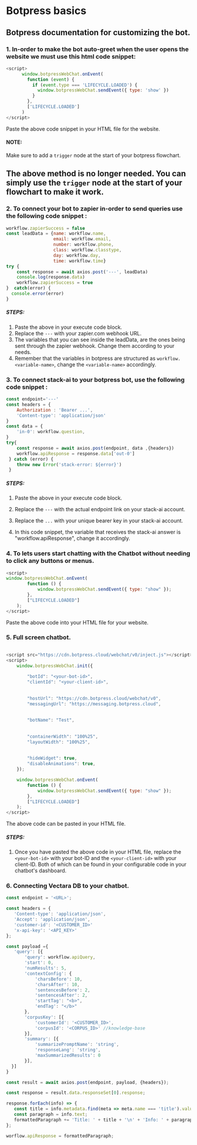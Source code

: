 # Botpress basics
## Botpress documentation for customizing the bot.

### 1. In-order to make the bot auto-greet when the user opens the website we must use this html code snippet:

~~~javascript
<script>
      window.botpressWebChat.onEvent(
        function (event) {
          if (event.type === 'LIFECYCLE.LOADED') {
            window.botpressWebChat.sendEvent({ type: 'show' })
          }
        },
        ['LIFECYCLE.LOADED']
      )
</script>

~~~

Paste the above code snippet in your HTML file for the website.

#### NOTE:
Make sure to add a ```trigger``` node at the start of your botpress flowchart.

## The above method is no longer needed. You can simply use the ```trigger``` node at the start of your flowchart to make it work.

### 2. To connect your bot to zapier in-order to send queries use the following code snippet :

~~~javascript
workflow.zapierSuccess = false
const leadData = {name: workflow.name,
                  email: workflow.email,
                  number: workflow.phone,
                  class: workflow.classtype,
                  day: workflow.day,
                  time: workflow.time}
try {
    const response = await axios.post('---', leadData)
    console.log(response.data)
    workflow.zapierSuccess = true
}  catch(error) {
  console.error(error)
}
~~~
##### STEPS:
 1. Paste the above in your execute code block.
 2. Replace the ```---``` with your zapier.com webhook URL.
 3. The variables that you can see inside the leadData, are the ones being sent through the zapier webhook. Change them according to your needs. 
 4. Remember that the variables in botpress are structured as ```workflow.<variable-name>```, change the ```<variable-name>``` accordingly.


### 3. To connect stack-ai to your botpress bot, use the following code snippet :

~~~javascript
const endpoint='---'
const headers = {
    Authorization : 'Bearer ...',
    'Content-type': 'application/json'
}
const data = {
    'in-0': workflow.question,
}
try{
    const response = await axios.post(endpoint, data ,{headers})
    workflow.apiResponse = response.data['out-0']
 } catch (error) {
    throw new Error('stack-error: ${error}')
 }
~~~

##### STEPS:
1. Paste the above in your execute code block.

2. Replace the ```---``` with the actual endpoint link on your stack-ai account.

3. Replace the ```...``` with your unique bearer key in your stack-ai account.

4. In this code snippet, the variable that receives the stack-ai answer is "workflow.apiResponse", change it accordingly.

### 4. To lets users start chatting with the Chatbot without needing to click any buttons or menus.

~~~javascript
<script>
window.botpressWebChat.onEvent(
        function () {
            window.botpressWebChat.sendEvent({ type: "show" });
        },
        ["LIFECYCLE.LOADED"]
    );
</script>    
~~~

Paste the above code into your HTML file for your website.

### 5. Full screen chatbot.

~~~javascript

<script src="https://cdn.botpress.cloud/webchat/v0/inject.js"></script>
<script>
    window.botpressWebChat.init({
        
        "botId": "<your-bot-id>",
        "clientId": "<your-client-id>",
 
        
        "hostUrl": "https://cdn.botpress.cloud/webchat/v0",
        "messagingUrl": "https://messaging.botpress.cloud",
 
        
        "botName": "Test",
 
        
        "containerWidth": "100%25",
        "layoutWidth": "100%25",
 
        
        "hideWidget": true,
        "disableAnimations": true,
    });

    window.botpressWebChat.onEvent(
        function () {
            window.botpressWebChat.sendEvent({ type: "show" });
        },
        ["LIFECYCLE.LOADED"]
    );
</script>
~~~
 The above code can be pasted in your HTML file.

 ##### STEPS:
 1. Once you have pasted the above code in your HTML file, replace the ```<your-bot-id>``` with your bot-ID and the ```<your-client-id>``` with your client-ID. Both of which can be found in your configurable code in your chatbot's dashboard.


 ### 6. Connecting Vectara DB to your chatbot.

 ~~~javascript
 const endpoint = '<URL>';

 const headers = {
    'Content-type': 'application/json',
    'Accept': 'application/json',
    'customer-id': '<CUSTOMER_ID>'
    'x-api-key': '<API_KEY>'
 };

 const payload ={
    'query': [{
        'query': workflow.apiQuery,
        'start': 0,
        'numResults': 5,
        'contextConfig': {
            'charsBefore': 10,
            'charsAfter': 10,
            'sentencesBefore': 2,
            'sentencesAfter': 2,
            'startTag': "<b>",
            'endTag': "</b>"
        },
        'corpusKey': [{
            'customerId': '<CUSTOMER_ID>',
            'corpusId': '<CORPUS_ID>' //knowledge-base
        }],
        'summary': [{
            'summarizePromptName': 'string',
            'responseLang': 'string',
            'maxSummarizedResults': 0
        }],
   }]
 }

 const result = await axios.post(endpoint, payload, {headers});

 const response = result.data.responseSet[0].response;

 response.forEach(info) => {
    const title = info.metadata.find(meta => meta.name === 'title').value;
    const paragraph = info.text;
    formattedParagraph += 'Title: ' + title + '\n' + 'Info: ' + paragraph +'\n';
 };

 worflow.apiResponse = formattedParagraph;
 ~~~
